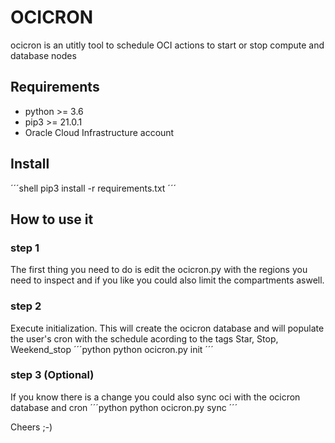 # OCICRON

ocicron is an utitly tool to schedule OCI actions to start or stop compute and database nodes

## Requirements
- python >= 3.6
- pip3 >= 21.0.1
- Oracle Cloud Infrastructure account


## Install

´´´shell
pip3 install -r requirements.txt
´´´

## How to use it 

### step 1
The first thing you need to do is edit the ocicron.py with the regions you need to inspect and if you like you could also limit the compartments aswell. 

### step 2
Execute initialization. This will create the ocicron database and will populate the user's cron with the schedule acording to the tags Star, Stop, Weekend_stop
´´´python
python ocicron.py init
´´´
### step 3 (Optional)
If you know there is a change you could also sync oci with the ocicron database and cron
´´´python
python ocicron.py sync
´´´

Cheers ;-)
